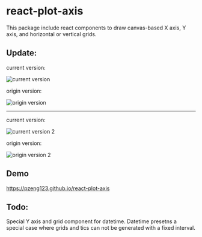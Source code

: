 # react-plot-axis
This package include react components to draw canvas-based X axis, Y axis, and horizontal or vertical grids.

## Update:

current version: 

![current version](https://github.com/pzeng123/react-plot-axis/blob/master/public/cur.PNG "displaying date")

origin version:

![origin version](https://github.com/pzeng123/react-plot-axis/blob/master/public/org.PNG "not displaying date")

---

current version:

![current version 2](https://github.com/pzeng123/react-plot-axis/blob/master/public/cur2.PNG "displaying date")

origin version:

![origin version 2](https://github.com/pzeng123/react-plot-axis/blob/master/public/org2.PNG "not displaying date")

## Demo
https://pzeng123.github.io/react-plot-axis

## Todo:
Special Y axis and grid component for datetime. Datetime presetns a special case where grids and tics can not be generated with a fixed interval.
